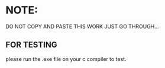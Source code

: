 # NOTE:
DO NOT COPY AND PASTE THIS WORK JUST GO THROUGH...
## FOR TESTING
please run the .exe file on your c compiler to test.